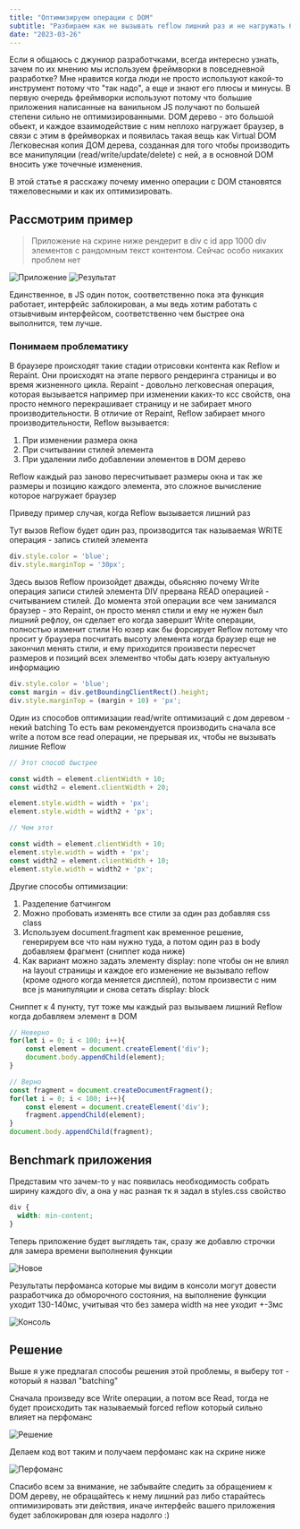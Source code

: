 ```yaml
---
title: "Оптимизируем операции с DOM"
subtitle: "Разбираем как не вызывать reflow лишний раз и не нагружать браузер"
date: "2023-03-26"
---
```


Если я общаюсь с джуниор разработчками, всегда интересно узнать, зачем по их мнению мы используем фреймворки в повседневной разработке? 
Мне нравится когда люди не просто используют какой-то инструмент потому что "так надо", а еще и знают его плюсы и минусы.
В первую очередь фреймворки используют потому что большие приложения написанные на ванильном JS получают по большей степени сильно не оптимизированными.
DOM дерево - это большой обьект, и каждое взаимодействие с ним неплохо нагружает браузер, в связи с этим в фреймворках и появилась такая вещь как Virtual DOM 
Легковесная копия ДОМ дерева, созданная для того чтобы производить все манипуляции (read/write/update/delete) с ней, а в основной DOM вносить уже точечные изменения.

В этой статье я расскажу почему именно операции с DOM становятся тяжеловесными и как их оптимизировать.

## Рассмотрим пример

> Приложение на скрине ниже рендерит в div с id app 1000 div элементов с рандомным текст контентом. Сейчас особо никаких проблем нет

![Приложение](https://i.imgur.com/lUb1rYB.png)
![Результат](https://i.imgur.com/BzMSRgN.png)

Единственное, в JS один поток, соответственно пока эта функция работает, интерфейс заблокирован, а мы ведь хотим работать с отзывчивым интерфейсом, соответственно чем быстрее она выполнится, тем лучше.

### Понимаем проблематику

В браузере происходят такие стадии отрисовки контента как Reflow и Repaint.
Они происходят на этапе первого рендеринга страницы и во время жизненного цикла. Repaint - довольно легковесная операция, которая вызывается например при изменении каких-то ксс свойств, она просто немного перекрашивает страницу и не забирает много производительности.
В отличие от Repaint, Reflow забирает много производительности, Reflow вызывается:
1. При изменении размера окна
2. При считывании стилей элемента
3. При удалении либо добавлении элементов в DOM дерево

Reflow каждый раз заново пересчитывает размеры окна и так же размеры и позицию каждого элемента, это сложное вычисление которое нагружает браузер

Приведу пример случая, когда Reflow вызывается лишний раз 

Тут вызов Reflow будет один раз, производится так называемая WRITE операция - запись стилей элемента

```JavaScript
div.style.color = 'blue';
div.style.marginTop = '30px';
```

Здесь вызов Reflow произойдет дважды, обьясняю почему
Write операция записи стилей элемента DIV прервана READ операцией - считыванием стилей. 
До момента этой операции все чем занимался браузер - это Repaint, он просто менял стили и ему не нужен был лишний рефлоу, он сделает его когда завершит Write операции, полностью изменит стили
Но юзер как бы форсирует Reflow потому что просит у браузера посчитать высоту элемента когда браузер еще не закончил менять стили, и ему приходится произвести пересчет размеров и позиций всех элементво чтобы дать юзеру актуальную информацию

```JavaScript
div.style.color = 'blue';
const margin = div.getBoundingClientRect().height;
div.style.marginTop = (margin + 10) + 'px';
```

Один из способов оптимизации read/write оптимизаций с дом деревом - некий batching
То есть вам рекомендуется производить сначала все write а потом все read операции, не прерывая их, чтобы не вызывать лишние Reflow

```JavaScript
// Этот способ быстрее

const width = element.clientWidth + 10;
const width2 = element.clientWidth + 20;

element.style.width = width + 'px';
element.style.width = width2 + 'px';

// Чем этот

const width = element.clientWidth + 10;
element.style.width = width + 'px';
const width2 = element.clientWidth + 10;
element.style.width = width2 + 'px';
```

Другие способы оптимизации:
1. Разделение батчингом
2. Можно пробовать изменять все стили за один раз добавляя css class
3. Используем document.fragment как временное решение, генерируем все что нам нужно туда, а потом один раз в body добавляем фрагмент (сниппет кода ниже)
4. Как вариант можно задать элементу display: none чтобы он не влиял на layout страницы и каждое его изменение не вызывало reflow (кроме одного когда меняется дисплей), потом произвести с ним все js манипуляции и снова сетать display: block

Сниппет к 4 пункту, тут тоже мы каждый раз вызываем лишний Reflow когда добавляем элемент в DOM

```JavaScript
// Неверно
for(let i = 0; i < 100; i++){
    const element = document.createElement('div');
    document.body.appendChild(element);
}

// Верно
const fragment = document.createDocumentFragment();
for(let i = 0; i < 100; i++){
    const element = document.createElement('div');
    fragment.appendChild(element);
}
document.body.appendChild(fragment);
```

## Benchmark приложения
Представим что зачем-то у нас появилась необходимость собрать ширину каждого div, а она у нас разная тк я задал в styles.css свойство

```css
div {
  width: min-content;
}
```
Теперь приложение будет выглядеть так, сразу же добавлю строчки для замера времени выполнения функции

![Новое](https://i.imgur.com/bCUgqrW.png)

Результаты перфоманса которые мы видим в консоли могут довести разработчика до обморочного состояния, на выполнение функции уходит 130-140мс, учитывая что без замера width на нее уходит +-3мс

![Консоль](https://i.imgur.com/C4jcTw0.png)

## Решение
Выше я уже предлагал способы решения этой проблемы, я выберу тот - который я назвал "batching"

Сначала произведу все Write операции, а потом все Read, тогда не будет происходить так называемый forced reflow который сильно влияет на перфоманс

![Решение](https://i.imgur.com/Mc2Vjqq.png)

Делаем код вот таким и получаем перфоманс как на скрине ниже

![Перфоманс](https://i.imgur.com/ok01j1F.png)

Спасибо всем за внимание, не забывайте следить за обращением к DOM дереву, не обращайтесь к нему лишний раз либо старайтесь оптимизировать эти действия, иначе интерфейс вашего приложения будет заблокирован для юзера надолго :)

